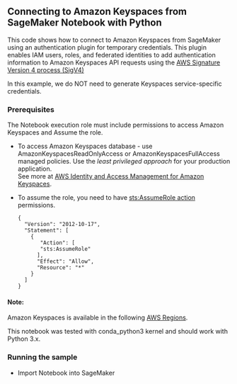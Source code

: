 ## Connecting to Amazon Keyspaces from SageMaker Notebook with Python

This code shows how to connect to Amazon Keyspaces from SageMaker using an authentication plugin for temporary credentials. This plugin enables IAM users, roles, and federated identities to add authentication information to Amazon Keyspaces API requests using the [AWS Signature Version 4 process (SigV4)](https://docs.aws.amazon.com/general/latest/gr/signature-version-4.html) 

In this example, we do NOT need to generate Keyspaces service-specific credentials.



### Prerequisites

The Notebook execution role must include permissions to access Amazon Keyspaces and Assume the role.

*  To access Amazon Keyspaces database - use AmazonKeyspacesReadOnlyAccess or AmazonKeyspacesFullAccess managed policies. Use the _least privileged approach_ for your production application.  
See more at
[AWS Identity and Access Management for Amazon Keyspaces](https://docs.aws.amazon.com/keyspaces/latest/devguide/security-iam.html).

* To assume the role, you need to have [sts:AssumeRole action](https://docs.aws.amazon.com/STS/latest/APIReference/API_AssumeRole.html) permissions.
    ```
    {
      "Version": "2012-10-17",  
      "Statement": [  
        {  
           "Action": [  
           "sts:AssumeRole"  
          ],  
          "Effect": "Allow",  
          "Resource": "*"  
        }
      ]
    }
    ```

#### Note:
Amazon Keyspaces is available in the following [AWS Regions](https://docs.aws.amazon.com/keyspaces/latest/devguide/programmatic.endpoints.html).

This notebook was tested with conda_python3 kernel and should work with Python 3.x.



### Running the sample
*  Import Notebook into SageMaker 	
